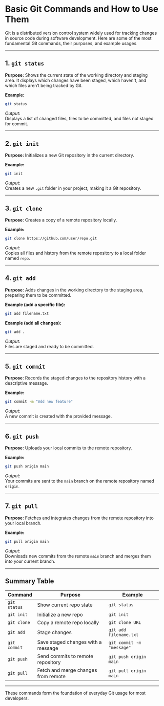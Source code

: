 # Basic Git Commands and How to Use Them

Git is a distributed version control system widely used for tracking changes in source code during software development. Here are some of the most fundamental Git commands, their purposes, and example usages.

---

## 1. `git status`

**Purpose:** Shows the current state of the working directory and staging area. It displays which changes have been staged, which haven't, and which files aren’t being tracked by Git.

**Example:**
```sh
git status
```
*Output:*  
Displays a list of changed files, files to be committed, and files not staged for commit.

---

## 2. `git init`

**Purpose:** Initializes a new Git repository in the current directory.

**Example:**
```sh
git init
```
*Output:*  
Creates a new `.git` folder in your project, making it a Git repository.

---

## 3. `git clone`

**Purpose:** Creates a copy of a remote repository locally.

**Example:**
```sh
git clone https://github.com/user/repo.git
```
*Output:*  
Copies all files and history from the remote repository to a local folder named `repo`.

---

## 4. `git add`

**Purpose:** Adds changes in the working directory to the staging area, preparing them to be committed.

**Example (add a specific file):**
```sh
git add filename.txt
```
**Example (add all changes):**
```sh
git add .
```
*Output:*  
Files are staged and ready to be committed.

---

## 5. `git commit`

**Purpose:** Records the staged changes to the repository history with a descriptive message.

**Example:**
```sh
git commit -m "Add new feature"
```
*Output:*  
A new commit is created with the provided message.

---

## 6. `git push`

**Purpose:** Uploads your local commits to the remote repository.

**Example:**
```sh
git push origin main
```
*Output:*  
Your commits are sent to the `main` branch on the remote repository named `origin`.

---

## 7. `git pull`

**Purpose:** Fetches and integrates changes from the remote repository into your local branch.

**Example:**
```sh
git pull origin main
```
*Output:*  
Downloads new commits from the remote `main` branch and merges them into your current branch.

---

## Summary Table

| Command         | Purpose                                      | Example                        |
|-----------------|----------------------------------------------|--------------------------------|
| `git status`    | Show current repo state                      | `git status`                   |
| `git init`      | Initialize a new repo                        | `git init`                     |
| `git clone`     | Copy a remote repo locally                   | `git clone URL`                |
| `git add`       | Stage changes                                | `git add filename.txt`         |
| `git commit`    | Save staged changes with a message           | `git commit -m "message"`      |
| `git push`      | Send commits to remote repository            | `git push origin main`         |
| `git pull`      | Fetch and merge changes from remote          | `git pull origin main`         |

---

These commands form the foundation of everyday Git usage for most developers.
